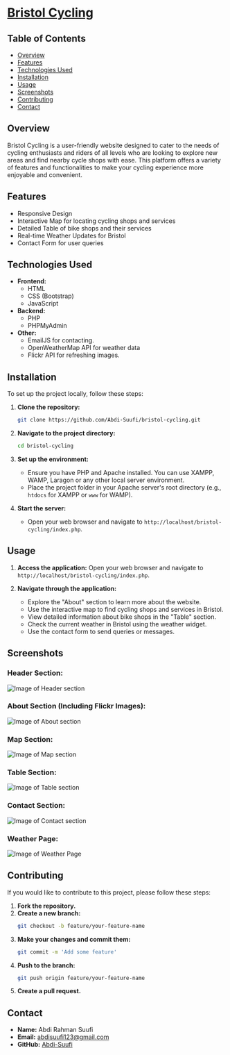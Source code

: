 # <a href="https://bristol-cycling.000webhostapp.com" target="_blank">Bristol Cycling</a>

## Table of Contents
- [Overview](#overview)
- [Features](#features)
- [Technologies Used](#technologies-used)
- [Installation](#installation)
- [Usage](#usage)
- [Screenshots](#screenshots)
- [Contributing](#contributing)
- [Contact](#contact)

## Overview
Bristol Cycling is a user-friendly website designed to cater to the needs of cycling enthusiasts and riders of all levels who are looking to explore new areas and find nearby cycle shops with ease. This platform offers a variety of features and functionalities to make your cycling experience more enjoyable and convenient.

## Features
- Responsive Design
- Interactive Map for locating cycling shops and services
- Detailed Table of bike shops and their services
- Real-time Weather Updates for Bristol
- Contact Form for user queries

## Technologies Used
- **Frontend:**
  - HTML
  - CSS (Bootstrap)
  - JavaScript
- **Backend:**
  - PHP
  - PHPMyAdmin
- **Other:**
  - EmailJS for contacting.
  - OpenWeatherMap API for weather data
  - Flickr API for refreshing images.

## Installation
To set up the project locally, follow these steps:

1. **Clone the repository:**
    ```bash
    git clone https://github.com/Abdi-Suufi/bristol-cycling.git
    ```
2. **Navigate to the project directory:**
    ```bash
    cd bristol-cycling
    ```
3. **Set up the environment:**
    - Ensure you have PHP and Apache installed. You can use XAMPP, WAMP, Laragon or any other local server environment.
    - Place the project folder in your Apache server's root directory (e.g., `htdocs` for XAMPP or `www` for WAMP).

4. **Start the server:**
    - Open your web browser and navigate to `http://localhost/bristol-cycling/index.php`.

## Usage
1. **Access the application:**
   Open your web browser and navigate to `http://localhost/bristol-cycling/index.php`.

2. **Navigate through the application:**
   - Explore the "About" section to learn more about the website.
   - Use the interactive map to find cycling shops and services in Bristol.
   - View detailed information about bike shops in the "Table" section.
   - Check the current weather in Bristol using the weather widget.
   - Use the contact form to send queries or messages.

## Screenshots
### Header Section:
![Image of Header section](https://github.com/Abdi-Suufi/Bristol-Cycling/blob/Assets/images/Home.png)

### About Section (Including Flickr Images):
![Image of About section](https://github.com/Abdi-Suufi/Bristol-Cycling/blob/Assets/images/About.png)

### Map Section:
![Image of Map section](https://github.com/Abdi-Suufi/Bristol-Cycling/blob/Assets/images/Map.png)

### Table Section:
![Image of Table section](https://github.com/Abdi-Suufi/Bristol-Cycling/blob/Assets/images/Table.png)

### Contact Section:
![Image of Contact section](https://github.com/Abdi-Suufi/Bristol-Cycling/blob/Assets/images/Contact.png)

### Weather Page:
![Image of Weather Page](https://github.com/Abdi-Suufi/Bristol-Cycling/blob/Assets/images/Weather.png)

## Contributing
If you would like to contribute to this project, please follow these steps:

1. **Fork the repository.**
2. **Create a new branch:**
    ```bash
    git checkout -b feature/your-feature-name
    ```
3. **Make your changes and commit them:**
    ```bash
    git commit -m 'Add some feature'
    ```
4. **Push to the branch:**
    ```bash
    git push origin feature/your-feature-name
    ```
5. **Create a pull request.**

## Contact
- **Name:** Abdi Rahman Suufi
- **Email:** abdisuufi123@gmail.com
- **GitHub:** [Abdi-Suufi](https://github.com/Abdi-Suufi)
